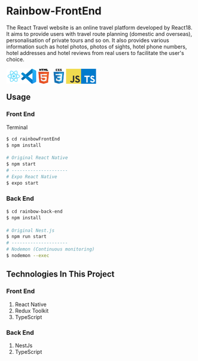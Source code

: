 # Rainbow-FrontEnd

The React Travel website is an online travel platform developed by React18. It aims to provide users with travel route planning (domestic and overseas), personalisation of private tours and so on. It also provides various information such as hotel photos, photos of sights, hotel phone numbers, hotel addresses and hotel reviews from real users to facilitate the user's choice.
<br />
<br />
<img align="left" alt="React" width="40px" src="https://raw.githubusercontent.com/github/explore/80688e429a7d4ef2fca1e82350fe8e3517d3494d/topics/react/react.png" />
<img align="left" alt="Visual Studio Code" width="40px" src="https://raw.githubusercontent.com/github/explore/80688e429a7d4ef2fca1e82350fe8e3517d3494d/topics/visual-studio-code/visual-studio-code.png" />
<img align="left" alt="HTML5" width="40px" src="https://raw.githubusercontent.com/github/explore/80688e429a7d4ef2fca1e82350fe8e3517d3494d/topics/html/html.png" />
<img align="left" alt="CSS3" width="40px" src="https://raw.githubusercontent.com/github/explore/80688e429a7d4ef2fca1e82350fe8e3517d3494d/topics/css/css.png" />
<img align="left" alt="JavaScript" width="40px" src="https://raw.githubusercontent.com/github/explore/80688e429a7d4ef2fca1e82350fe8e3517d3494d/topics/javascript/javascript.png" />
<img align="left" alt="TypeScript" width="40px" src="https://raw.githubusercontent.com/github/explore/80688e429a7d4ef2fca1e82350fe8e3517d3494d/topics/typescript/typescript.png" />
<br />
<br />

## Usage
### Front End

Terminal
```sh
$ cd rainbowFrontEnd
$ npm install

# Original React Native
$ npm start
# ---------------------
# Expo React Native
$ expo start
```

### Back End
```sh
$ cd rainbow-back-end
$ npm install

# Original Nest.js
$ npm run start
# ---------------------
# Nodemon (Continuous monitoring)
$ nodemon --exec
```

## Technologies In This Project
### Front End

1. React Native
2. Redux Toolkit
3. TypeScript

### Back End

1. NestJs
2. TypeScript
